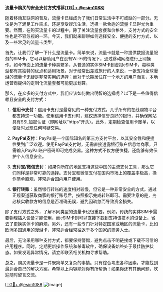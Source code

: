 **流量卡购买的安全支付方式推荐[[TG💪+ @esim1088](https://t.me/s/esim1088)]**

随着移动互联网的普及，流量卡已经成为了我们日常生活中不可或缺的一部分。无论是为了满足工作需求，还是享受娱乐生活，选择一款合适的流量卡显得尤为重要。然而，在购买流量卡的过程中，除了关注流量套餐和价格外，支付方式的安全性也是不容忽视的一环。今天，我们就来聊聊如何选择安全、便捷的支付方式，以及一些常见的流量卡类型。

首先，让我们了解一下什么是流量卡。简单来说，流量卡就是一种提供数据流量服务的SIM卡，它可以帮助用户在没有Wi-Fi的情况下，通过移动网络进行上网操作。如今市面上的流量卡种类繁多，从普通的实体SIM卡到虚拟eSIM卡，每种类型都有其独特的优点和适用场景。对于经常出差或旅行的人来说，一张支持全球漫游的流量卡无疑是非常实用的选择；而对于长期居住在一个地方的用户而言，本地运营商提供的定制化流量套餐可能更加划算。

那么，在众多的支付方式中，我们应该如何做出明智的选择呢？以下是一些值得信赖且安全的支付方式：

1. **信用卡支付**：信用卡支付是最常见的一种支付方式，几乎所有的在线购物平台都支持这一功能。使用信用卡支付时，建议选择信誉良好的银行，并确保网站具有SSL加密认证（即网址以“https”开头）。此外，定期检查信用卡账单，以便及时发现任何可疑交易。

2. **PayPal支付**：PayPal是一个国际知名的第三方支付平台，以其安全性和便捷性受到广泛欢迎。使用PayPal支付时，无需直接透露银行账户信息给商家，只需输入PayPal账户密码即可完成交易。这种方式不仅方便快捷，还能够有效保护个人信息安全。

3. **支付宝/微信支付**：如果你所在的地区支持这些中国的主流支付工具，那么它们同样是非常可靠的选择。支付宝和微信支付在国内市场上的覆盖率极高，操作简单直观，非常适合国内用户使用。

4. **银行转账**：虽然银行转账的速度相对较慢，但它是一种非常安全的方式。通过正规渠道获取商家的银行账号后，按照指示完成转账即可。需要注意的是，务必核实收款方的信息是否准确无误，避免因疏忽而导致资金损失。

除了支付方式之外，了解不同类型的流量卡也很重要。例如，传统的实体SIM卡需要物理插入设备才能使用，而eSIM卡则可以直接下载到支持该技术的设备上，省去了更换实体卡的麻烦。另外，还有一些专门针对特定国家或地区的流量卡，比如欧洲多国通用的漫游卡，非常适合经常往返于多个国家的商务人士。

最后，无论采用哪种支付方式，都要保持警惕，避免点击不明链接或下载不可信的应用程序。同时，定期更新操作系统和杀毒软件，确保设备始终处于最佳防护状态。如果发现异常情况，请立即联系相关机构寻求帮助。

总之，购买流量卡是一件既简单又复杂的事情。只有综合考虑各种因素，才能找到最适合自己的解决方案。希望以上内容能对你有所帮助！如果你还有其他问题，欢迎随时留言交流。

[[TG💪+ @esim1088](https://t.me/s/esim1088) ![Image](https://i.postimg.cc/4NQfJmqS/Snipaste-2025-05-13-00-14-12.png)]